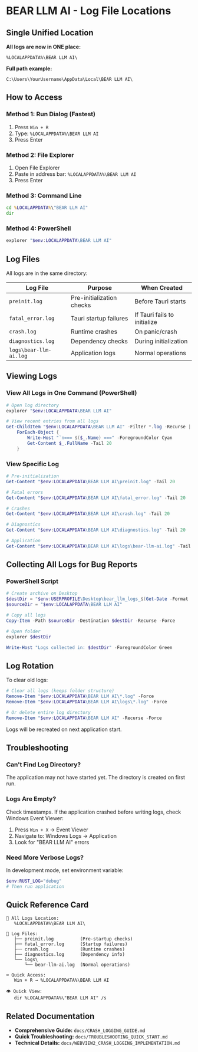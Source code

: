 # BEAR LLM AI - Log File Locations

## Single Unified Location

**All logs are now in ONE place:**

```
%LOCALAPPDATA%\BEAR LLM AI\
```

**Full path example:**
```
C:\Users\YourUsername\AppData\Local\BEAR LLM AI\
```

## How to Access

### Method 1: Run Dialog (Fastest)
1. Press `Win + R`
2. Type: `%LOCALAPPDATA%\BEAR LLM AI`
3. Press Enter

### Method 2: File Explorer
1. Open File Explorer
2. Paste in address bar: `%LOCALAPPDATA%\BEAR LLM AI`
3. Press Enter

### Method 3: Command Line
```cmd
cd %LOCALAPPDATA%\"BEAR LLM AI"
dir
```

### Method 4: PowerShell
```powershell
explorer "$env:LOCALAPPDATA\BEAR LLM AI"
```

## Log Files

All logs are in the same directory:

| Log File | Purpose | When Created |
|----------|---------|--------------|
| `preinit.log` | Pre-initialization checks | Before Tauri starts |
| `fatal_error.log` | Tauri startup failures | If Tauri fails to initialize |
| `crash.log` | Runtime crashes | On panic/crash |
| `diagnostics.log` | Dependency checks | During initialization |
| `logs\bear-llm-ai.log` | Application logs | Normal operations |

## Viewing Logs

### View All Logs in One Command (PowerShell)

```powershell
# Open log directory
explorer "$env:LOCALAPPDATA\BEAR LLM AI"

# View recent entries from all logs
Get-ChildItem "$env:LOCALAPPDATA\BEAR LLM AI" -Filter *.log -Recurse |
    ForEach-Object {
        Write-Host "`n=== $($_.Name) ===" -ForegroundColor Cyan
        Get-Content $_.FullName -Tail 20
    }
```

### View Specific Log

```powershell
# Pre-initialization
Get-Content "$env:LOCALAPPDATA\BEAR LLM AI\preinit.log" -Tail 20

# Fatal errors
Get-Content "$env:LOCALAPPDATA\BEAR LLM AI\fatal_error.log" -Tail 20

# Crashes
Get-Content "$env:LOCALAPPDATA\BEAR LLM AI\crash.log" -Tail 20

# Diagnostics
Get-Content "$env:LOCALAPPDATA\BEAR LLM AI\diagnostics.log" -Tail 20

# Application
Get-Content "$env:LOCALAPPDATA\BEAR LLM AI\logs\bear-llm-ai.log" -Tail 50
```

## Collecting All Logs for Bug Reports

### PowerShell Script

```powershell
# Create archive on Desktop
$destDir = "$env:USERPROFILE\Desktop\bear_llm_logs_$(Get-Date -Format 'yyyyMMdd_HHmmss')"
$sourceDir = "$env:LOCALAPPDATA\BEAR LLM AI"

# Copy all logs
Copy-Item -Path $sourceDir -Destination $destDir -Recurse -Force

# Open folder
explorer $destDir

Write-Host "Logs collected in: $destDir" -ForegroundColor Green
```

## Log Rotation

To clear old logs:

```powershell
# Clear all logs (keeps folder structure)
Remove-Item "$env:LOCALAPPDATA\BEAR LLM AI\*.log" -Force
Remove-Item "$env:LOCALAPPDATA\BEAR LLM AI\logs\*.log" -Force

# Or delete entire log directory
Remove-Item "$env:LOCALAPPDATA\BEAR LLM AI" -Recurse -Force
```

Logs will be recreated on next application start.

## Troubleshooting

### Can't Find Log Directory?

The application may not have started yet. The directory is created on first run.

### Logs Are Empty?

Check timestamps. If the application crashed before writing logs, check Windows Event Viewer:
1. Press `Win + X` → Event Viewer
2. Navigate to: Windows Logs → Application
3. Look for "BEAR LLM AI" errors

### Need More Verbose Logs?

In development mode, set environment variable:
```powershell
$env:RUST_LOG="debug"
# Then run application
```

## Quick Reference Card

```
📁 All Logs Location:
   %LOCALAPPDATA%\BEAR LLM AI\

📄 Log Files:
   ├── preinit.log          (Pre-startup checks)
   ├── fatal_error.log      (Startup failures)
   ├── crash.log            (Runtime crashes)
   ├── diagnostics.log      (Dependency info)
   └── logs\
       └── bear-llm-ai.log  (Normal operations)

⌨️ Quick Access:
   Win + R → %LOCALAPPDATA%\BEAR LLM AI

👁️ Quick View:
   dir %LOCALAPPDATA%\"BEAR LLM AI" /s
```

## Related Documentation

- **Comprehensive Guide:** `docs/CRASH_LOGGING_GUIDE.md`
- **Quick Troubleshooting:** `docs/TROUBLESHOOTING_QUICK_START.md`
- **Technical Details:** `docs/WEBVIEW2_CRASH_LOGGING_IMPLEMENTATION.md`
